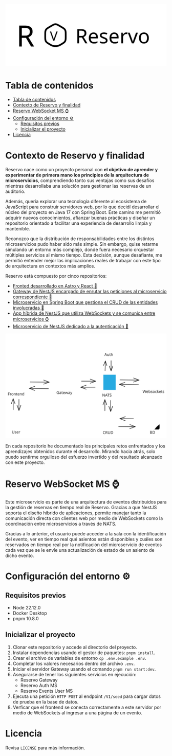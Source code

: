 <p align="center">
    <img src="public/Reservo-combined-mark.svg" alt="Reservo combined mark" />
</p>

# Tabla de contenidos

- [Tabla de contenidos](#tabla-de-contenidos)
- [Contexto de Reservo y finalidad](#contexto-de-reservo-y-finalidad)
- [Reservo WebSocket MS ⌚](#reservo-websocket-ms-)
- [Configuración del entorno ⚙](#configuración-del-entorno-)
  - [Requisitos previos](#requisitos-previos)
  - [Inicializar el proyecto](#inicializar-el-proyecto)
- [Licencia](#licencia)

# Contexto de Reservo y finalidad

Reservo nace como un proyecto personal con **el objetivo de aprender y experimentar de primera mano los principios de la arquitectura de microservicios**, comprendiendo tanto sus ventajas como sus desafíos mientras desarrollaba una solución para gestionar las reservas de un auditorio.

Además, quería explorar una tecnología diferente al ecosistema de JavaScript para construir servidores web, por lo que decidí desarrollar el núcleo del proyecto en Java 17 con Spring Boot. Este camino me permitió adquirir nuevos conocimientos, afianzar buenas prácticas y diseñar un repositorio orientado a facilitar una experiencia de desarrollo limpia y mantenible.

Reconozco que la distribución de responsabilidades entre los distintos microservicios pudo haber sido más simple. Sin embargo, quise retarme simulando un entorno más complejo, donde fuera necesario orquestar múltiples servicios al mismo tiempo. Esta decisión, aunque desafiante, me permitió entender mejor las implicaciones reales de trabajar con este tipo de arquitectura en contextos más amplios.

Reservo está compuesto por cinco repositorios:

- [Fronted desarrollado en Astro y React 🚀](https://github.com/Hector-f-Romero/reservo-front)
- [Gateway de NestJS encargado de enrutar las peticiones al microservicio correspondiente 🧠](https://github.com/Hector-f-Romero/reservo-api-gateway)
- [Microservicio en Spring Boot que gestiona el CRUD de las entidades involucradas 🎨](https://github.com/Hector-f-Romero/reservo-events-user-ms)
- [App híbrida de NestJS que utiliza WebSockets y se comunica entre microservicios ⌚](https://github.com/Hector-f-Romero/reservo-ws-ms)
- [Microservicio de NestJS dedicado a la autenticación 🔐](https://github.com/Hector-f-Romero/reservo-auth-ms)

<p align="center">
    <img src="public/Reservo-architecture-diagram.svg" alt="Diagrama de arquitectura de Reservo" />
</p>

En cada repositorio he documentado los principales retos enfrentados y los aprendizajes obtenidos durante el desarrollo. Mirando hacia atrás, solo puedo sentirme orgulloso del esfuerzo invertido y del resultado alcanzado con este proyecto.

# Reservo WebSocket MS ⌚

Este microservicio es parte de una arquitectura de eventos distribuidos para la gestión de reservas en tiempo real de Reservo. Gracias a que NestJS soporta el diseño híbrido de aplicaciones, permite manejar tanto la comunicación directa con clientes web por medio de WebSockets como la coordinación entre microservicios a través de NATS.

Gracias a lo anterior, el usuario puede acceder a la sala con la identificación del evento, ver en tiempo real qué asientos están disponibles y cuáles son reservados en tiempo real por la notificación del microservicio de eventos cada vez que se le envíe una actualización de estado de un asiento de dicho evento.

# Configuración del entorno ⚙

## Requisitos previos 
- Node 22.12.0
- Docker Desktop
- pnpm 10.8.0

## Inicializar el proyecto

1. Clonar este repositorio y accede al directorio del proyecto.
2. Instalar dependencias usando el gestor de paquetes: `pnpm install`.
3. Crear el archivo de variables de entorno `cp .env.example .env`.
4. Completar los valores necesarios dentro del archivo `.env`.
5. Iniciar el servidor Gateway usando el comando `pnpm run start:dev`.
6. Asegurarse de tener los siguientes servicios en ejecución:
   - Reservo Gateway
   - Reservo Auth MS
   - Reservo Events User MS
7. Ejecuta una petición `HTTP POST` al endpoint `/V1/seed` para cargar datos de prueba en la base de datos.
8. Verficar que el frontend se conecta correctamente a este servidor por medio de WebSockets al ingresar a una página de un evento.

# Licencia

Revisa `LICENSE` para más información.